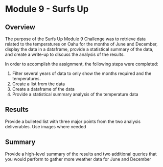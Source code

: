 # Module 9 - Surfs Up

## Overview
The purpose of the Surfs Up Module 9 Challenge was to retrieve data related to the temperatures on Oahu for the months of June and December, display the data in a dataframe, provide a statistical summary of the data, and create a write-up to discuss the analysis of the results.  

In order to accomplish the assignment, the following steps were completed:
  1.  Filter several years of data to only show the months required and the temperatures.
  2.  Create a list from the data
  3.  Create a dataframe of the data
  4.  Provide a statistical summary analysis of the temperature data  

## Results
Provide a bulleted list with three major points from the two analysis deliverables.  Use images where needed

## Summary
Provide a high-level summary of the results and two additional queries that you would perform to gather more weather data for June and December
